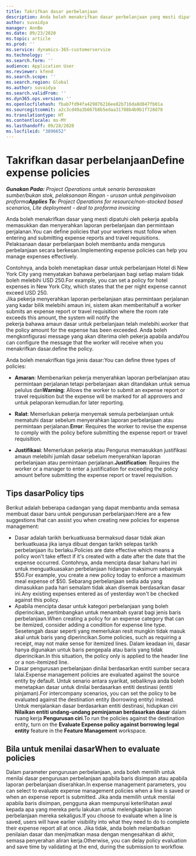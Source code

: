 ```yaml
---
title: Takrifkan dasar perbelanjaan
description: Anda boleh menakrifkan dasar perbelanjaan yang mesti dipatuhi oleh pekerja apabila memasukkan dan menyerahkan laporan perbelanjaan dan permintaan perjalanan.
author: suvaidya
manager: AnnBe
ms.date: 09/23/2020
ms.topic: article
ms.prod: ''
ms.service: dynamics-365-customerservice
ms.technology: ''
ms.search.form: ''
audience: Application User
ms.reviewer: kfend
ms.search.scope: ''
ms.search.region: Global
ms.author: suvaidya
ms.search.validFrom: ''
ms.dyn365.ops.version: ''
ms.openlocfilehash: fbab7fd94fa429876216ee82b716da8d847fb01a
ms.sourcegitcommit: a2c3cd49a3b667b8b5edaa31788b4b9b1f728d78
ms.translationtype: HT
ms.contentlocale: ms-MY
ms.lasthandoff: 09/28/2020
ms.locfileid: "3896652"
---
```

# <a name="define-expense-policies"></a><span data-ttu-id="fdb71-103">Takrifkan dasar perbelanjaan</span><span class="sxs-lookup"><span data-stu-id="fdb71-103">Define expense policies</span></span>

<span data-ttu-id="fdb71-104">_**Gunakan Pada:** Project Operations untuk senario berasaskan sumber/bukan stok, pelaksanaan Ringan - urusan untuk penginvoisan proforma_</span><span class="sxs-lookup"><span data-stu-id="fdb71-104">_**Applies To:** Project Operations for resource/non-stocked based scenarios, Lite deployment - deal to proforma invoicing_</span></span>

<span data-ttu-id="fdb71-105">Anda boleh menakrifkan dasar yang mesti dipatuhi oleh pekerja apabila memasukkan dan menyerahkan laporan perbelanjaan dan permintaan perjalanan.</span><span class="sxs-lookup"><span data-stu-id="fdb71-105">You can define policies that your workers must follow when entering and submitting expense reports and travel requisitions.</span></span>         
<span data-ttu-id="fdb71-106">Pelaksanaan dasar perbelanjaan boleh membantu anda mengurus perbelanjaan secara berkesan.</span><span class="sxs-lookup"><span data-stu-id="fdb71-106">Implementing expense policies can help you manage expenses effectively.</span></span>         

<span data-ttu-id="fdb71-107">Contohnya, anda boleh menetapkan dasar untuk perbelanjaan Hotel di New York City yang menyatakan bahawa perbelanjaan bagi setiap malam tidak boleh melebihi USD 250.</span><span class="sxs-lookup"><span data-stu-id="fdb71-107">For example, you can set a policy for hotel expenses in New York City, which states that the per night expense cannot exceed USD 250.</span></span>       
<span data-ttu-id="fdb71-108">Jika pekerja menyerahkan laporan perbelanjaan atau permintaan perjalanan yang kadar bilik melebihi amaun ini, sistem akan memberitahu</span><span class="sxs-lookup"><span data-stu-id="fdb71-108">If a worker submits an expense report or travel requisition where the room rate exceeds this amount, the system will notify the</span></span>         
<span data-ttu-id="fdb71-109">pekerja bahawa amaun dasar untuk perbelanjaan telah melebihi.</span><span class="sxs-lookup"><span data-stu-id="fdb71-109">worker that the policy amount for the expense has been exceeded.</span></span> <span data-ttu-id="fdb71-110">Anda boleh mengkonfigurasi message yang akan diterima oleh pekerja apabila anda</span><span class="sxs-lookup"><span data-stu-id="fdb71-110">You can configure the message that the worker will receive when you</span></span>        
<span data-ttu-id="fdb71-111">menakrifkan dasar.</span><span class="sxs-lookup"><span data-stu-id="fdb71-111">define the policy.</span></span>      
        
<span data-ttu-id="fdb71-112">Anda boleh menakrifkan tiga jenis dasar:</span><span class="sxs-lookup"><span data-stu-id="fdb71-112">You can define three types of policies:</span></span>         
        
- <span data-ttu-id="fdb71-113">**Amaran**: Membenarkan pekerja menyerahkan laporan perbelanjaan atau permintaan perjalanan tetapi perbelanjaan akan ditandakan untuk semua pelulus dan</span><span class="sxs-lookup"><span data-stu-id="fdb71-113">**Warning**: Allows the worker to submit an expense report or travel requisition but the expense will be marked for all approvers and</span></span>         
  <span data-ttu-id="fdb71-114">untuk pelaporan kemudian.</span><span class="sxs-lookup"><span data-stu-id="fdb71-114">for later reporting.</span></span>        

- <span data-ttu-id="fdb71-115">**Ralat**: Memerlukan pekerja menyemak semula perbelanjaan untuk mematuhi dasar sebelum menyerahkan laporan perbelanjaan atau permintaan perjalanan.</span><span class="sxs-lookup"><span data-stu-id="fdb71-115">**Error**: Requires the worker to revise the expense to comply with the policy before submitting the expense report or travel requisition.</span></span>        
 
 - <span data-ttu-id="fdb71-116">**Justifikasi**: Memerlukan pekerja atau Pengurus memasukkan justifikasi amaun melebihi jumlah dasar sebelum menyerahkan laporan perbelanjaan atau permintaan perjalanan.</span><span class="sxs-lookup"><span data-stu-id="fdb71-116">**Justification**: Requires the worker or a manager to enter a justification for exceeding the policy amount before submitting the expense report or travel requisition.</span></span>        

## <a name="policy-tips"></a><span data-ttu-id="fdb71-117">Tips dasar</span><span class="sxs-lookup"><span data-stu-id="fdb71-117">Policy tips</span></span>
<span data-ttu-id="fdb71-118">Berikut adalah beberapa cadangan yang dapat membantu anda semasa membuat dasar baru untuk pengurusan perbelanjaan:</span><span class="sxs-lookup"><span data-stu-id="fdb71-118">Here are a few suggestions that can assist you when creating new policies for expense management:</span></span> 

- <span data-ttu-id="fdb71-119">Dasar adalah tarikh berkuatkuasa bermaksud dasar tidak akan berkuatkuasa jika ianya dibuat dengan tarikh selepas tarikh perbelanjaan itu berlaku.</span><span class="sxs-lookup"><span data-stu-id="fdb71-119">Policies are date effective which means a policy won't take effect if it's created with a date after the date that the expense occurred.</span></span> <span data-ttu-id="fdb71-120">Contohnya, anda mencipta dasar baharu hari ini untuk menguatkuasakan perbelanjaan hidangan maksimum sebanyak $50.</span><span class="sxs-lookup"><span data-stu-id="fdb71-120">For example, you create a new policy today to enforce a maximum meal expense of $50.</span></span> <span data-ttu-id="fdb71-121">Sebarang perbelanjaan sedia ada yang dimasukkan pada hari semalam tidak akan disemak berdasarkan dasar ini.</span><span class="sxs-lookup"><span data-stu-id="fdb71-121">Any existing expenses entered as of yesterday won't be checked against this policy.</span></span>
- <span data-ttu-id="fdb71-122">Apabila mencipta dasar untuk kategori perbelanjaan yang boleh diperincikan, pertimbangkan untuk menambah syarat bagi jenis baris perbelanjaan.</span><span class="sxs-lookup"><span data-stu-id="fdb71-122">When creating a policy for an expense category that can be itemized, consider adding a condition for expense line type.</span></span> <span data-ttu-id="fdb71-123">Sesetengah dasar seperti yang memerlukan resit mungkin tidak masuk akal untuk baris yang diperincikan.</span><span class="sxs-lookup"><span data-stu-id="fdb71-123">Some policies, such as requiring a receipt, may not make sense for itemized lines.</span></span> <span data-ttu-id="fdb71-124">Dalam keadaan ini, dasar hanya digunakan untuk baris pengepala atau baris yang tidak diperincikan.</span><span class="sxs-lookup"><span data-stu-id="fdb71-124">In this situation, the policy only is applied to the header line or a non-itemized line.</span></span> 
- <span data-ttu-id="fdb71-125">Dasar pengurusan perbelanjaan dinilai berdasarkan entiti sumber secara lalai.</span><span class="sxs-lookup"><span data-stu-id="fdb71-125">Expense management policies are evaluated against the source entity by default.</span></span> <span data-ttu-id="fdb71-126">Untuk senario antara syarikat, sebaliknya anda boleh menetapkan dasar untuk dinilai berdasarkan entiti destinasi (entiti pinjaman).</span><span class="sxs-lookup"><span data-stu-id="fdb71-126">For intercompany scenarios, you can set the policy to be evaluated against the destination entity (borrowing entity) instead.</span></span> <span data-ttu-id="fdb71-127">Untuk menjalankan dasar berdasarkan entiti destinasi, hidupkan ciri **Nilaikan entiti undang-undang peminjaman berdasarkan dasar** dalam ruang kerja **Pengurusan ciri**.</span><span class="sxs-lookup"><span data-stu-id="fdb71-127">To run the policies against the destination entity, turn on the **Evaluate Expense policy against borrowing legal entity** feature in the **Feature Management** workspace.</span></span>

## <a name="when-to-evaluate-policies"></a><span data-ttu-id="fdb71-128">Bila untuk menilai dasar</span><span class="sxs-lookup"><span data-stu-id="fdb71-128">When to evaluate policies</span></span>

<span data-ttu-id="fdb71-129">Dalam parameter pengurusan perbelanjaan, anda boleh memilih untuk menilai dasar pengurusan perbelanjaan apabila baris disimpan atau apabila laporan perbelanjaan diserahkan.</span><span class="sxs-lookup"><span data-stu-id="fdb71-129">In expense management parameters, you can select to evaluate expense management policies when a line is saved or when an expense report is submitted.</span></span> <span data-ttu-id="fdb71-130">Jika anda memilih untuk menilai apabila baris disimpan, pengguna akan mempunyai keterlihatan awal kepada apa yang mereka perlu lakukan untuk melengkapkan laporan perbelanjaan mereka sekaligus.</span><span class="sxs-lookup"><span data-stu-id="fdb71-130">If you choose to evaluate when a line is saved, users will have earlier visibility into what they need to do to complete their expense report all at once.</span></span> <span data-ttu-id="fdb71-131">Jika tidak, anda boleh melambatkan penilaian dasar dan menjimatkan masa dengan mengesahkan di akhir, semasa penyerahan aliran kerja.</span><span class="sxs-lookup"><span data-stu-id="fdb71-131">Otherwise, you can delay policy evaluation and save time by validating at the end, during the submission to workflow.</span></span>
